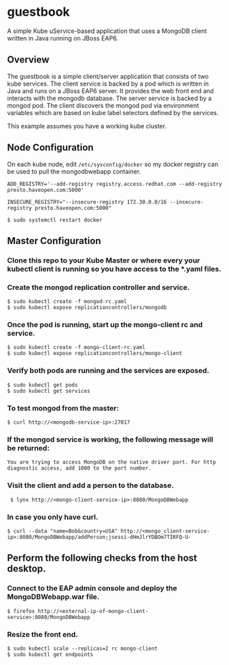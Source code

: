 # guestbook
A simple Kube uService-based application that uses a MongoDB client written in Java running on JBoss EAP6.

## Overview
The guestbook is a simple client/server application that consists of two kube
services. The client service is backed by a pod which is written in Java
and runs on a JBoss EAP6 server. It provides the web front end and interacts
with the mongodb database.  The server service is backed by a mongod pod.  The
client discovers the mongod pod via environment variables which are based on
kube label selectors defined by the services.

This example assumes you have a working kube cluster.

## Node Configuration
On each kube node, edit `/etc/sysconfig/docker` so my docker registry can be used to pull the mongodbwebapp container.

`ADD_REGISTRY='--add-registry registry.access.redhat.com --add-registry presto.haveopen.com:5000'`

`INSECURE_REGISTRY="--insecure-registry 172.30.0.0/16 --insecure-registry presto.haveopen.com:5000"`

`$ sudo systemctl restart docker`

## Master Configuration
### Clone this repo to your Kube Master or where every your kubectl client is running so you have access to the *.yaml files.

### Create the mongod replication controller and service.
    $ sudo kubectl create -f mongod-rc.yaml
    $ sudo kubectl expose replicationcontrollers/mongodb

### Once the pod is running, start up the mongo-client rc and service.
    $ sudo kubectl create -f mongo-client-rc.yaml
    $ sudo kubectl expose replicationcontrollers/mongo-client

### Verify both pods are running and the services are exposed.
    $ sudo kubectl get pods
    $ sudo kubectl get services

### To test mongod from the master:

    $ curl http://<mongodb-service-ip>:27017

### If the mongod service is working, the following message will be returned:

    You are trying to access MongoDB on the native driver port. For http 
    diagnostic access, add 1000 to the port number.

### Visit the client and add a person to the database.

     $ lynx http://<mongo-client-service-ip>:8080/MongoDBWebapp

### In case you only have curl.

`$ curl --data "name=Bob&country=USA" http://<mongo_client-service-ip>:8080/MongoDBWebapp/addPerson;jsessi-dHmJlrYDBOm7TIRFQ-U-`

## Perform the following checks from the host desktop.
### Connect to the EAP admin console and deploy the MongoDBWebapp.war file.

    $ firefox http://<external-ip-of-mongo-client-service>:8080/MongoDBWebapp

### Resize the front end.

    $ sudo kubectl scale --replicas=2 rc mongo-client
    $ sudo kubectl get endpoints
